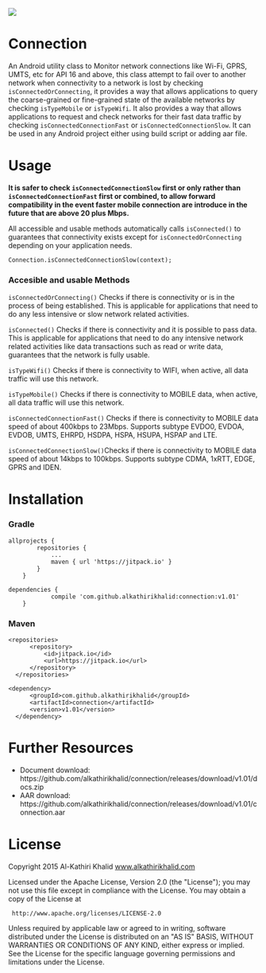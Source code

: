 [![](https://jitpack.io/v/alkathirikhalid/connection.svg)](https://jitpack.io/#alkathirikhalid/connection)

# Connection
An Android utility class to Monitor network connections like Wi-Fi, GPRS, UMTS, etc for API 16 and above, this class attempt to fail over to another network when connectivity to a network is lost by checking <code>isConnectedOrConnecting</code>, it provides a way that allows applications to query the coarse-grained or fine-grained state of the available networks by checking <code>isTypeMobile</code> or <code>isTypeWifi</code>. It also provides a way that allows applications to request and check networks for their fast data traffic by checking <code>isConnectedConnectionFast</code> or <code>isConnectedConnectionSlow</code>. It can be used in any Android project either using build script or adding aar file.

# Usage
<p><strong>It is safer to check <code>isConnectedConnectionSlow</code> first or only rather than <code>isConnectedConnectionFast</code> first or combined, to allow forward compatibility in the event faster mobile connection are introduce in the future that are above 20 plus Mbps.</strong></p>

<!--<p>Add permission in Android Manifest File <code>&lt;uses-permission android:name="android.permission.ACCESS_NETWORK_STATE"/&gt;</code></p>-->

<p>All accessible and usable methods automatically calls <code>isConnected()</code> to guarantees that connectivity exists except for <code>isConnectedOrConnecting</code> depending on your application needs.</p>
<code>Connection.isConnectedConnectionSlow(context);</code>

### Accesible and usable Methods
<p><code>isConnectedOrConnecting()</code> Checks if there is connectivity or is in the process of being established. This is applicable for applications that need to do any less intensive or slow network related activities.</p>
<p><code>isConnected()</code> Checks if there is connectivity and it is possible to pass data. This is applicable for applications that need to do any intensive network related activities like data transactions such as read or write data, guarantees that the network is fully usable.</p>
<p><code>isTypeWifi()</code> Checks if there is connectivity to WIFI, when active, all data traffic will use this network.</p>
<p><code>isTypeMobile()</code> Checks if there is connectivity to MOBILE data, when active, all data traffic will use this network.</p>
<p><code>isConnectedConnectionFast()</code> Checks if there is connectivity to MOBILE data speed of about 400kbps to 23Mbps. Supports subtype EVDO0, EVDOA, EVDOB, UMTS, EHRPD, HSDPA, HSPA, HSUPA, HSPAP and LTE.</p>
<p><code>isConnectedConnectionSlow()</code>Checks if there is connectivity to MOBILE data speed of about 14kbps to 100kbps. Supports subtype CDMA, 1xRTT, EDGE, GPRS and IDEN.</p>

# Installation
### Gradle
```
allprojects {
		repositories {
			...
			maven { url 'https://jitpack.io' }
		}
	}
```
```
dependencies {
	        compile 'com.github.alkathirikhalid:connection:v1.01'
	}
  ```
### Maven
  ```
  <repositories>
		<repository>
		    <id>jitpack.io</id>
		    <url>https://jitpack.io</url>
		</repository>
	</repositories>
  ```
  ```
  <dependency>
	    <groupId>com.github.alkathirikhalid</groupId>
	    <artifactId>connection</artifactId>
	    <version>v1.01</version>
	</dependency>
  ```
  
# Further Resources
<ul>
<li>Document download: https://github.com/alkathirikhalid/connection/releases/download/v1.01/docs.zip</li>
<li>AAR download: https://github.com/alkathirikhalid/connection/releases/download/v1.01/connection.aar</li>
</ul>
  
# License

Copyright 2015 Al-Kathiri Khalid www.alkathirikhalid.com

Licensed under the Apache License, Version 2.0 (the "License");
you may not use this file except in compliance with the License.
You may obtain a copy of the License at

     http://www.apache.org/licenses/LICENSE-2.0

Unless required by applicable law or agreed to in writing, software
distributed under the License is distributed on an "AS IS" BASIS,
WITHOUT WARRANTIES OR CONDITIONS OF ANY KIND, either express or implied.
See the License for the specific language governing permissions and
limitations under the License.

